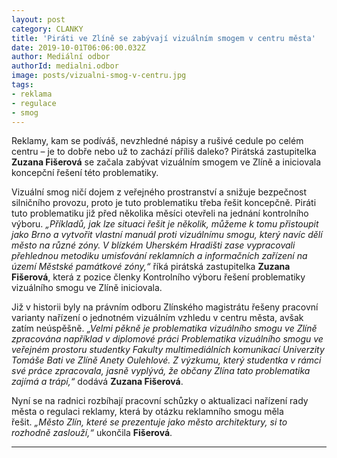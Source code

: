 ```yaml
---
layout: post
category: CLANKY
title: 'Piráti ve Zlíně se zabývají vizuálním smogem v centru města'
date: 2019-10-01T06:06:00.032Z
author: Mediální odbor
authorId: medialni.odbor
image: posts/vizualni-smog-v-centru.jpg
tags: 
- reklama
- regulace
- smog
---
```


Reklamy, kam se podíváš, nevzhledné nápisy a rušivé cedule po celém centru – je to dobře nebo už to zachází příliš daleko? Pirátská zastupitelka **Zuzana Fišerová** se začala zabývat vizuálním smogem ve Zlíně a iniciovala koncepční řešení této problematiky.

Vizuální smog ničí dojem z veřejného prostranství a snižuje bezpečnost silničního provozu, proto je tuto problematiku třeba řešit koncepčně. Piráti tuto problematiku již před několika měsíci otevřeli na jednání kontrolního výboru. *„Příkladů, jak lze situaci řešit je několik, můžeme k tomu přistoupit jako Brno a vytvořit vlastní manuál proti vizuálnímu smogu, který navíc dělí město na různé zóny. V blízkém Uherském Hradišti zase vypracovali přehlednou metodiku umisťování reklamních a informačních zařízení na území Městské památkové zóny,“* říká pirátská zastupitelka **Zuzana Fišerová**, která z pozice členky Kontrolního výboru řešení problematiky vizuálního smogu ve Zlíně iniciovala.

Již v historii byly na právním odboru Zlínského magistrátu řešeny pracovní varianty nařízení o jednotném vizuálním vzhledu v centru města, avšak zatím neúspěšně. *„Velmi pěkně je problematika vizuálního smogu ve Zlíně zpracována například v diplomové práci Problematika vizuálního smogu ve veřejném prostoru studentky Fakulty multimediálních komunikací Univerzity Tomáše Bati ve Zlíně Anety Oulehlové. Z výzkumu, který studentka v rámci své práce zpracovala, jasně vyplývá, že občany Zlína tato problematika zajímá a trápí,“* dodává **Zuzana Fišerová**.

Nyní se na radnici rozbíhají pracovní schůzky o aktualizaci nařízení rady města o regulaci reklamy, která by otázku reklamního smogu měla řešit. *„Město Zlín, které se prezentuje jako město architektury, si to rozhodně zaslouží,“* ukončila **Fišerová**. 

- - -
